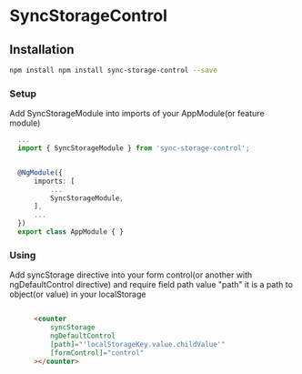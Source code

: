 # SyncStorageControl

## Installation

```bash
npm install npm install sync-storage-control --save
```

### Setup

Add SyncStorageModule into imports of your AppModule(or feature module)

```ts
  ...
  import { SyncStorageModule } from 'sync-storage-control';


  @NgModule({
      imports: [
          ...
          SyncStorageModule,
      ],
      ...
  })
  export class AppModule { }

```

### Using

Add syncStorage directive into your form control(or another with ngDefaultControl directive) and require field path value
"path" it is a path to object(or value) in your localStorage

```html

      <counter
          syncStorage
          ngDefaultControl
          [path]="'localStorageKey.value.childValue'"
          [formControl]="control"
      ></counter>
  
```



